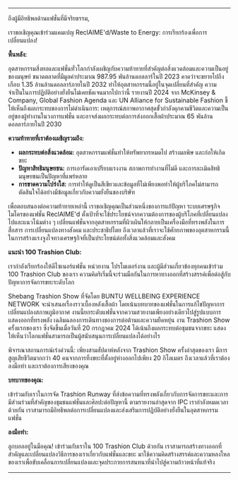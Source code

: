 ---

ถึงผู้มีอิทธิพลด้านแฟชั่นที่มีจริยธรรม,

เราขอเชิญคุณเข้าร่วมแคมเปญ ReclAIME'd/Waste to Energy: การเรียกร้องเพื่อการเปลี่ยนแปลง!

**พื้นหลัง:**

อุตสาหกรรมสิ่งทอและแฟชั่นทั่วโลกกำลังเผชิญกับความท้าทายที่สำคัญต่อสิ่งแวดล้อมและความเป็นอยู่ของมนุษย์ ขนาดตลาดที่มีมูลค่าประมาณ 987.95 พันล้านดอลลาร์ในปี 2023 คาดว่าจะขยายไปถึงเกือบ 1.35 ล้านล้านดอลลาร์ภายในปี 2032 ทำให้อุตสาหกรรมนี้อยู่ในจุดเปลี่ยนที่สำคัญ ความจำเป็นในการปฏิบัติอย่างยั่งยืนไม่เคยชัดเจนมากไปกว่านี้ รายงานปี 2024 จาก McKinsey & Company, Global Fashion Agenda และ UN Alliance for Sustainable Fashion ชี้ให้เห็นถึงผลกระทบของการไม่ดำเนินการ: เหตุการณ์สภาพอากาศสุดขั้วกำลังคุกคามชีวิตและความเป็นอยู่ของผู้ทำงานในวงการแฟชั่น และอาจส่งผลกระทบต่อการส่งออกเสื้อผ้าประมาณ 65 พันล้านดอลลาร์ภายในปี 2030

**ความท้าทายที่เราต้องเผชิญรวมถึง:**

- **ผลกระทบต่อสิ่งแวดล้อม:** อุตสาหกรรมแฟชั่นทำให้ทรัพยากรหมดไป สร้างมลพิษ และก่อให้เกิดขยะ
- **ปัญหาสิทธิมนุษยชน:** การเอารัดเอาเปรียบแรงงาน สภาพการทำงานที่ไม่ดี และการละเมิดสิทธิมนุษยชนเป็นปัญหาที่แพร่หลาย
- **การขาดความโปร่งใส:** การทำให้ดูเป็นสีเขียวและข้อมูลที่ไม่เพียงพอทำให้ผู้บริโภคไม่สามารถตัดสินใจได้อย่างมีข้อมูลเกี่ยวกับความยั่งยืนของบริษัท

เพื่อตอบสนองต่อความท้าทายเหล่านี้ เราขอเชิญคุณเป็นส่วนหนึ่งของการแก้ปัญหา ระบบเศรษฐกิจไมโครของแฟชั่น ReclAIME'd ตั้งเป้าที่จะใช้ประโยชน์จากความต้องการของผู้บริโภคที่เปลี่ยนแปลงไปและแนวโน้มต่าง ๆ เปลี่ยนแฟชั่นจากอุตสาหกรรมที่ผิวเผินให้กลายเป็นเครื่องมือที่ทรงพลังในการสื่อสาร การเปลี่ยนแปลงทางสังคม และประชาธิปไตย ถึงเวลาแล้วที่เราจะใช้ศักยภาพของอุตสาหกรรมนี้ในการสร้างแรงจูงใจทางเศรษฐกิจที่เป็นประโยชน์ต่อทั้งสิ่งแวดล้อมและสังคม

**แนะนำ 100 Trashion Club:**

เรากำลังเรียกร้องให้ดีไซเนอร์แฟชั่น หน่วยงาน โปรโมเตอร์งาน และผู้มีส่วนเกี่ยวข้องทุกคนเข้าร่วม 100 Trashion Club ของเรา ความคิดริเริ่มนี้จะร่วมมือกันในการหาทางออกที่สร้างสรรค์เพื่อต่อสู้กับปัญหาการจัดการขยะระดับโลก

Shebang Trashion Show ที่จัดโดย BUNTU WELLBEING EXPERIENCE NETWORK จะนำเสนอเรื่องราวเบื้องหลังเสื้อผ้า โดยเน้นบทบาทของแฟชั่นในการแก้ไขปัญหาการเปลี่ยนแปลงสภาพภูมิอากาศ งานนี้ยกระดับแฟชั่นจากความสวยงามเพียงอย่างเดียวไปสู่รูปแบบการแสดงออกที่ทรงพลัง เฉลิมฉลองการเดินทางของการต่อต้านและความยืดหยุ่น งาน Trashion Show ครั้งแรกของเรา ซึ่งจัดขึ้นเมื่อวันที่ 20 กรกฎาคม 2024 ได้เน้นถึงผลกระทบต่อชุมชนจากขยะ แสดงให้เห็นว่าโลกแฟชั่นสามารถเป็นผู้สนับสนุนการเปลี่ยนแปลงได้อย่างไร

พิจารณาสถานการณ์เร่งด่วนนี้: เพียงสามสัปดาห์หลังจาก Trashion Show ครั้งล่าสุดของเรา มีการสูญเสียชีวิตมากกว่า 40 คนจากการทิ้งขยะที่ตั้งอยู่ห่างออกไปเพียง 20 กิโลเมตร ถึงเวลาแล้วที่เราต้องลงมือทำ และเราต้องการเสียงของคุณ

**บทบาทของคุณ:**

เข้าร่วมกับเราในการจัด Trashion Runway ที่ส่งข้อความที่ทรงพลังเกี่ยวกับการจัดการขยะและการมีส่วนร่วมที่สำคัญของชุมชนแฟชั่นและศิลปะต่อปัญหานี้ ตามรายงานล่าสุดจาก IPC เรากำลังหมดเวลา ด้วยกัน เราสามารถมีอิทธิพลต่อการเปลี่ยนแปลงและส่งเสริมการปฏิบัติอย่างยั่งยืนในอุตสาหกรรมแฟชั่น

**ลงมือทำ:**

ลูกบอลอยู่ในมือคุณ! เข้าร่วมกับเราใน 100 Trashion Club ด้วยกัน เราสามารถสร้างทางออกที่สำคัญและเปลี่ยนแปลงวิธีการของเราเกี่ยวกับแฟชั่นและขยะ มาใช้ความคิดสร้างสรรค์และความหลงใหลของเราเพื่อขับเคลื่อนการเปลี่ยนแปลงและจุดประกายการสนทนาที่นำไปสู่ความก้าวหน้าที่แท้จริง

---